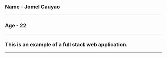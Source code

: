 ### Name - Jomel Cauyao

---

### Age - 22

---

### This is an example of a full stack web application.

---
